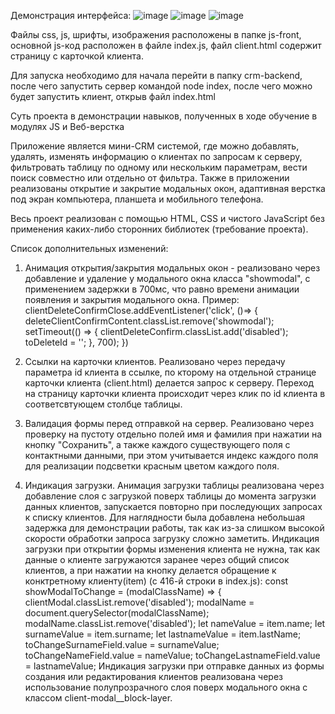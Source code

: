 Демонстрация интерфейса:
![image](https://github.com/user-attachments/assets/e6995f12-e3f9-4342-b121-f9c9449ceeb4)
![image](https://github.com/user-attachments/assets/3ec8c4ab-f7ba-4148-88e5-5fc2458c37d9)
![image](https://github.com/user-attachments/assets/c4a68ae0-4954-4ff7-9288-43c7ae3e3a09)


Файлы css, js, шрифты, изображения расположены в папке js-front, основной js-код расположен в файле index.js, файл client.html содержит страницу с карточкой клиента.

Для запуска необходимо для начала перейти в папку crm-backend, после чего запустить сервер командой node index, после чего можно будет запустить клиент, открыв файл index.html

Суть проекта в демонстрации навыков, полученных в ходе обучение в модулях JS и Веб-верстка

Приложение является мини-CRM системой, где можно добавлять, удалять, изменять информацию о клиентах по запросам к серверу, фильтровать таблицу по одному или нескольким параметрам, вести поиск совместно или отдельно от фильтра. Также в приложении реализованы открытие и закрытие модальных окон, адаптивная верстка под экран компьютера, планшета и мобильного телефона.

Весь проект реализован с помощью HTML, CSS и чистого JavaScript без применения каких-либо сторонних библиотек (требование проекта).

Список дополнительных изменений:
1. Анимация открытия/закрытия модальных окон - реализовано через добавление и удаление у модального окна класса "showmodal", с применением задержки в 700мс, что равно времени анимации появления и закрытия модального окна. Пример:
clientDeleteConfirmClose.addEventListener('click', ()=> {
            deleteClientConfirmContent.classList.remove('showmodal');
            setTimeout(() => {
                clientDeleteConfirm.classList.add('disabled');
                toDeleteId = '';
              }, 700);
        })
2. Ссылки на карточки клиентов. Реализовано через передачу параметра id клиента в ссылке, по кторому на отдельной странице карточки клиента (client.html) делается запрос к серверу. Переход на страницу карточки клиента происходит через клик по id клиента в соответсвтующем столбце таблицы.

3. Валидация формы перед отправкой на сервер. Реализовано через проверку на пустоту отдельно полей имя и фамилия при нажатии на кнопку "Сохранить", а также каждого существующего поля с контактными данными, при этом учитывается индекс каждого поля для реализации подсветки красным цветом каждого поля.

4. Индикация загрузки. Анимация загрузки таблицы реализована через добавление слоя с загрузкой поверх таблицы до момента загрузки данных клиентов, запускается повторно при последующих запросах к списку клиентов. Для наглядности была добавлена небольшая задержка для демонстрации работы, так как из-за слишком высокой скорости обработки запроса загрузку сложно заметить.
Индикация загрузки при открытии формы изменения клиента не нужна, так как данные о клиенте загружаются заранее через общий список клиентов, а при нажатии на кнопку делается обращение к конктретному клиенту(item) (с 416-й строки в index.js):
const showModalToChange = (modalClassName) => {
            clientModal.classList.remove('disabled');
            modalName = document.querySelector(modalClassName);
            modalName.classList.remove('disabled');
            let nameValue = item.name;
            let surnameValue = item.surname;
            let lastnameValue = item.lastName;
            toChangeSurnameField.value = surnameValue;
            toChangeNameField.value = nameValue;
            toChangeLastnameField.value = lastnameValue;
Индикация загрузки при отправке данных из формы создания или редактирования клиентов реализована через использование полупрозрачного слоя поверх модального окна с классом client-modal__block-layer.
